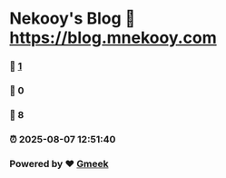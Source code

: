 # Nekooy's Blog :link: https://blog.mnekooy.com 
### :page_facing_up: [1](https://blog.mnekooy.com/tag.html) 
### :speech_balloon: 0 
### :hibiscus: 8 
### :alarm_clock: 2025-08-07 12:51:40 
### Powered by :heart: [Gmeek](https://github.com/Meekdai/Gmeek)
